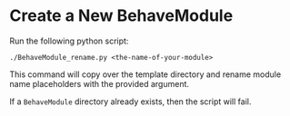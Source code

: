 # Create a New BehaveModule

Run the following python script:

`./BehaveModule_rename.py <the-name-of-your-module>`

This command will copy over the template directory and rename module name placeholders with the provided argument.

If a `BehaveModule` directory already exists, then the script will fail.
